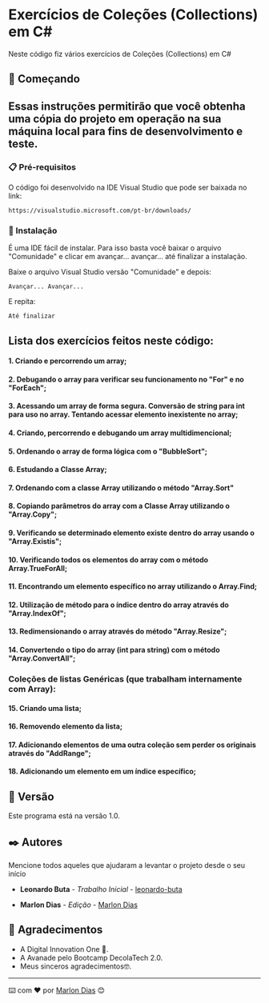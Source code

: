 # Exercícios de Coleções (Collections) em C#

Neste código fiz vários exercícios de Coleções (Collections) em C#

## 🚀 Começando

## Essas instruções permitirão que você obtenha uma cópia do projeto em operação na sua máquina local para fins de desenvolvimento e teste.



### 📋 Pré-requisitos

O código foi desenvolvido na IDE Visual Studio que pode ser baixada no link:

```
https://visualstudio.microsoft.com/pt-br/downloads/
```

### 🔧 Instalação

É uma IDE fácil de instalar. Para isso basta você baixar o arquivo "Comunidade" e clicar em avançar... avançar... até finalizar a instalação.

Baixe o arquivo Visual Studio versão "Comunidade" e depois:

```
Avançar... Avançar...
```

E repita:

```
Até finalizar
```

## Lista dos exercícios feitos neste código:

#### 1. Criando e percorrendo um array;
#### 2. Debugando o array para verificar seu funcionamento no "For" e no "ForEach";
#### 3. Acessando um array de forma segura. Conversão de string para int para uso no array. Tentando acessar elemento inexistente no array;
#### 4. Criando, percorrendo e debugando um array multidimencional;
#### 5. Ordenando o array de forma lógica com o "BubbleSort";
#### 6. Estudando a Classe Array;
#### 7. Ordenando com a classe Array utilizando o método "Array.Sort"
#### 8. Copiando parâmetros do array com a Classe Array utilizando o "Array.Copy";
#### 9. Verificando se determinado elemento existe dentro do array usando o "Array.Existis";
#### 10. Verificando todos os elementos do array com o método Array.TrueForAll;
#### 11. Encontrando um elemento específico no array utilizando o Array.Find;
#### 12. Utilização de método para o índice dentro do array através do "Array.IndexOf";
#### 13. Redimensionando o array através do método "Array.Resize";
#### 14. Convertendo o tipo do array (int para string) com o método "Array.ConvertAll";

### Coleções de listas Genéricas (que trabalham internamente com Array):

#### 15. Criando uma lista;
#### 16. Removendo elemento da lista;
#### 17. Adicionando elementos de uma outra coleção sem perder os originais através do "AddRange";
#### 18. Adicionando um elemento em um índice específico;

## 📌 Versão

Este programa está na versão 1.0. 

## ✒️ Autores

Mencione todos aqueles que ajudaram a levantar o projeto desde o seu início

* **Leonardo Buta** - *Trabalho Inicial* - [leonardo-buta](https://github.com/leonardo-buta)

* **Marlon Dias** - *Edição* - [Marlon Dias](https://github.com/MarlonHDC)

  

## 🎁 Agradecimentos

* A Digital Innovation One 📢.
* A Avanade pelo Bootcamp DecolaTech 2.0. 
* Meus sinceros agradecimentos🤓.


---

⌨️ com ❤️ por [Marlon Dias](https://github.com/MarlonHDC) 😊
